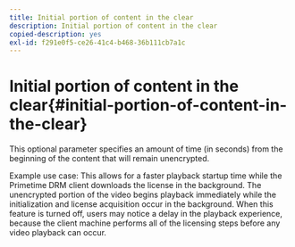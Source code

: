 ```yaml
---
title: Initial portion of content in the clear
description: Initial portion of content in the clear
copied-description: yes
exl-id: f291e0f5-ce26-41c4-b468-36b111cb7a1c
---
```

# Initial portion of content in the clear{#initial-portion-of-content-in-the-clear}

This optional parameter specifies an amount of time (in seconds) from the beginning of the content that will remain unencrypted.

Example use case: This allows for a faster playback startup time while the Primetime DRM client downloads the license in the background. The unencrypted portion of the video begins playback immediately while the initialization and license acquisition occur in the background. When this feature is turned off, users may notice a delay in the playback experience, because the client machine performs all of the licensing steps before any video playback can occur.
